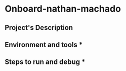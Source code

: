 # Onboard-nathan-machado
## Project's Description

## Environment and tools *

## Steps to run and debug *